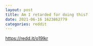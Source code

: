 ```yaml
--- 
layout: post 
title: Am I retarded for doing this? 
date: 2021-06-16 1623862779 
categories: reddit 
--- 
```

https://redd.it/o19lkr